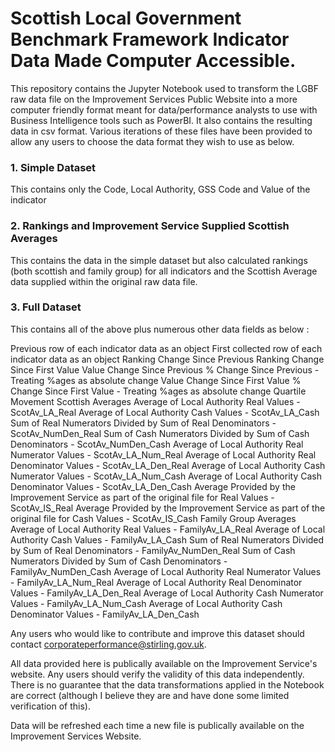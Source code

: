 # Scottish Local Government Benchmark Framework Indicator Data Made Computer Accessible.

This repository contains the Jupyter Notebook used to transform the LGBF raw data file on the Improvement Services Public Website into a more computer friendly format meant for data/performance analysts to use with Business Intelligence tools such as PowerBI. It also contains the resulting data in csv format. Various iterations of these files have been provided to allow any users to choose the data format they wish to use as below.

### 1. Simple Dataset
This contains only the Code, Local Authority, GSS Code and Value of the indicator

### 2. Rankings and Improvement Service Supplied Scottish Averages
This contains the data in the simple dataset but also calculated rankings (both scottish and family group) for all indicators and the Scottish Average data supplied within the original raw data file.

### 3. Full Dataset
This contains all of the above plus numerous other data fields as below : 

Previous row of each indicator data as an object
First collected row of each indicator data as an object
Ranking Change Since Previous
Ranking Change Since First Value
Value Change Since Previous
% Change Since Previous - Treating %ages as absolute change
Value Change Since First Value
% Change Since First Value - Treating %ages as absolute change
Quartile Movement
Scottish Averages
  Average of Local Authority Real Values - ScotAv_LA_Real
  Average of Local Authority Cash Values - ScotAv_LA_Cash
  Sum of Real Numerators Divided by Sum of Real Denominators - ScotAv_NumDen_Real
  Sum of Cash Numerators Divided by Sum of Cash Denominators - ScotAv_NumDen_Cash
  Average of Local Authority Real Numerator Values - ScotAv_LA_Num_Real
  Average of Local Authority Real Denominator Values - ScotAv_LA_Den_Real
  Average of Local Authority Cash Numerator Values - ScotAv_LA_Num_Cash
  Average of Local Authority Cash Denominator Values - ScotAv_LA_Den_Cash
  Average Provided by the Improvement Service as part of the original file for Real Values - ScotAv_IS_Real
  Average Provided by the Improvement Service as part of the original file for Cash Values - ScotAv_IS_Cash
Family Group Averages
  Average of Local Authority Real Values - FamilyAv_LA_Real
  Average of Local Authority Cash Values - FamilyAv_LA_Cash
  Sum of Real Numerators Divided by Sum of Real Denominators - FamilyAv_NumDen_Real
  Sum of Cash Numerators Divided by Sum of Cash Denominators - FamilyAv_NumDen_Cash
  Average of Local Authority Real Numerator Values - FamilyAv_LA_Num_Real
  Average of Local Authority Real Denominator Values - FamilyAv_LA_Den_Real
  Average of Local Authority Cash Numerator Values - FamilyAv_LA_Num_Cash
  Average of Local Authority Cash Denominator Values - FamilyAv_LA_Den_Cash

Any users who would like to contribute and improve this dataset should contact corporateperformance@stirling.gov.uk.

All data provided here is publically available on the Improvement Service's website. Any users should verify the validity of this data independently. There is no guarantee that the data transformations applied in the Notebook are correct (although I believe they are and have done some limited verification of this).

Data will be refreshed each time a new file is publically available on the Improvement Services Website.
